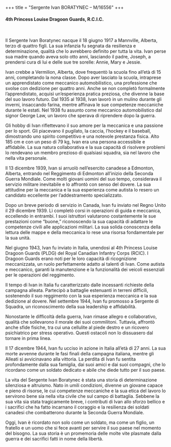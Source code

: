 +++
title = "Sergente Ivan BORATYNEC – M/16556"
+++

#### 4th Princess Louise Dragoon Guards, R.C.I.C.
<br>


Il Sergente Ivan Boratynec nacque il 18 giugno 1917 a Mannville, Alberta, terzo di quattro figli. La sua infanzia fu segnata da resilienza e determinazione, qualità che lo avrebbero definito per tutta la vita. Ivan perse sua madre quando aveva solo otto anni, lasciando il padre, Joseph, a prendersi cura di lui e delle sue tre sorelle: Annie, Mary e Jessie.

Ivan crebbe a Vermilion, Alberta, dove frequentò la scuola fino all’età di 15 anni, completando la nona classe. Dopo aver lasciato la scuola, intraprese un apprendistato come meccanico automobilistico, una professione che svolse con dedizione per quattro anni. Anche se non completò formalmente l’apprendistato, acquisì un’esperienza pratica preziosa, che divenne la base del suo lavoro futuro.
Dal 1935 al 1938, Ivan lavorò in un mulino durante gli inverni, insaccando farina, mentre affinava le sue competenze meccaniche durante le estati.
Nel 1938 fu assunto come meccanico automobilistico dal signor George Law, un lavoro che sperava di riprendere dopo la guerra.

Gli hobby di Ivan riflettevano il suo amore per la meccanica e una passione per lo sport. Gli piacevano il pugilato, la caccia, l’hockey e il baseball, dimostrando uno spirito competitivo e una notevole prestanza fisica. 
Alto 185 cm e con un peso di 79 kg, Ivan era una persona accessibile e affidabile. La sua natura collaborativa e la sua capacità di risolvere problemi lo rendevano un membro prezioso di qualsiasi squadra, sia nel lavoro che nella vita personale.

Il 13 dicembre 1939, Ivan si arruolò nell’esercito canadese a Edmonton, Alberta, entrando nel Reggimento di Edmonton all’inizio della Seconda Guerra Mondiale.
Come molti giovani uomini del suo tempo, considerava il servizio militare inevitabile e lo affrontò con senso del dovere. La sua attitudine per la meccanica e la sua esperienza come autista lo resero un candidato eccellente per l’addestramento specializzato.

Dopo un breve periodo di servizio in Canada, Ivan fu inviato nel Regno Unito il 29 dicembre 1939. Lì completò corsi in operazioni di guida e meccanica, eccellendo in entrambi.
I suoi istruttori valutarono costantemente le sue prestazioni come “buone,” riconoscendo la sua capacità di adattare le competenze civili alle applicazioni militari. La sua solida conoscenza della lettura delle mappe e della meccanica lo rese una risorsa fondamentale per la sua unità.

Nel giugno 1943, Ivan fu inviato in Italia, unendosi al 4th Princess Louise Dragoon Guards (PLDG) del Royal Canadian Infantry Corps (RCIC). I Dragoon Guards erano noti per le loro capacità di ricognizione meccanizzata, un ruolo perfettamente adatto ai talenti di Ivan. Come autista e meccanico, garantì la manutenzione e la funzionalità dei veicoli essenziali per le operazioni del reggimento.

Il tempo di Ivan in Italia fu caratterizzato dalle incessanti richieste della campagna alleata. Partecipò a battaglie estenuanti in terreni difficili, sostenendo il suo reggimento con la sua esperienza meccanica e la sua dedizione al dovere. Nel settembre 1944, Ivan fu promosso a Sergente di Squadra, un riconoscimento della sua leadership e affidabilità.

Nonostante le difficoltà della guerra, Ivan rimase allegro e collaborativo, qualità che sollevarono il morale dei suoi commilitoni. Tuttavia, affrontò anche sfide fisiche, tra cui una cellulite al piede destro e un ricovero psichiatrico per stress operativo. Questi ostacoli non lo dissuasero dal tornare in prima linea.

Il 17 dicembre 1944, Ivan fu ucciso in azione in Italia all’età di 27 anni. 
La sua morte avvenne durante le fasi finali della campagna italiana, mentre gli Alleati si avvicinavano alla vittoria. 
La perdita di Ivan fu sentita profondamente dalla sua famiglia, dai suoi amici e dai suoi compagni, che lo ricordano come un soldato dedicato e abile che diede tutto per il suo paese.

La vita del Sergente Ivan Boratynec è stata una storia di determinazione silenziosa e altruismo. Nato in umili condizioni, divenne un giovane capace e pieno di risorse, le cui competenze meccaniche e la sua etica del lavoro lo servirono bene sia nella vita civile che sul campo di battaglia. 
Sebbene la sua vita sia stata tragicamente breve, i contributi di Ivan allo sforzo bellico e i sacrifici che ha fatto incarnano il coraggio e la resilienza dei soldati canadesi che combatterono durante la Seconda Guerra Mondiale.

Oggi, Ivan è ricordato non solo come un soldato, ma come un figlio, un fratello e un uomo che si fece avanti per servire il suo paese nel momento del bisogno.
La sua storia è un promemoria delle molte vite plasmate dalla guerra e dei sacrifici fatti in nome della libertà.

